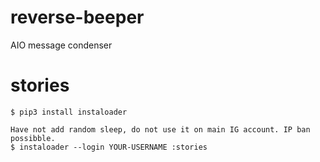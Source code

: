 # reverse-beeper
AIO message condenser

# stories
    $ pip3 install instaloader

    Have not add random sleep, do not use it on main IG account. IP ban possibble.
    $ instaloader --login YOUR-USERNAME :stories